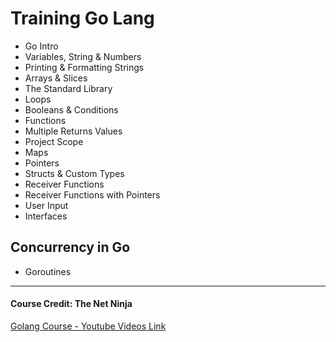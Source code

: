 # Training Go Lang

- Go Intro
- Variables, String & Numbers
- Printing & Formatting Strings
- Arrays & Slices
- The Standard Library
- Loops
- Booleans & Conditions
- Functions
- Multiple Returns Values
- Project Scope
- Maps
- Pointers
- Structs & Custom Types
- Receiver Functions
- Receiver Functions with Pointers
- User Input
- Interfaces

## Concurrency in Go
- Goroutines

<hr>

#### Course Credit: The Net Ninja 

[Golang Course - Youtube Videos Link](https://www.youtube.com/watch?v=etSN4X_fCnM&list=PL4cUxeGkcC9gC88BEo9czgyS72A3doDeM&index=1)
